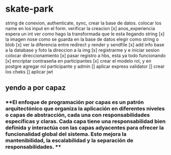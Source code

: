 # skate-park
string de conexion, authenticate, sync, crear la base de datos. 
colocar los name en los input en el form. verificar la creacion
[x] anos_experiencia espera un int ver como hago la transformada que le esta llegando string
[x] la imagen nose como se guarda en la base de datos elegir como string o blob
[x] ver la diferencia entre redirect y render y sendfile <!-- si tengo middlewares lo mejor es usar redirect, render es para vistas, sendfile enviar el archivo directamente y es menos escalable , ya que tendria 2 instancias -->
[x] add info base a la database y foto la direccion a la img
[x] registrarme y e iniciar sesion colocar direccionamiento
[x] pasar registro a hbs, esta ya todo funcionando
[x] encriptar contraseña en participantes
[x] crear el modelo rol, y en postgre agregar rol participante y admin 
[] aplicar express validator
[] crear los cheks
[] aplicar jwt


## yendo a por capaz
### **El enfoque de programación por capas es un patrón arquitectónico que organiza la aplicación en diferentes niveles o capas de abstracción, cada una con responsabilidades específicas y claras. Cada capa tiene una responsabilidad bien definida y interactúa con las capas adyacentes para ofrecer la funcionalidad global del sistema. Esto mejora la mantenibilidad, la escalabilidad y la separación de responsabilidades. **
